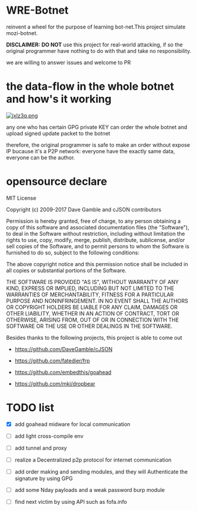 # WRE-Botnet

reinvent a wheel for the  purpose of learning bot-net.This project simulate mozi-botnet.

**DISCLAIMER:** **DO NOT** use this project for real-world attacking, if so the original programmer have nothing to do with that and take no responsibility.

we are willing to answer issues and welcome to PR
# the data-flow in the whole botnet and how's it working

[![jxIz3q.png](https://s1.ax1x.com/2022/07/26/jxIz3q.png)](https://imgtu.com/i/jxIz3q)

any one who has certain GPG private KEY can order the whole botnet and upload signed update packet to the botnet

therefore, the original programmer is safe to make an order without expose IP bucause it's a P2P network: everyone have the exactly same data, everyone can be the author.


# opensource declare

MIT License

Copyright (c) 2009-2017 Dave Gamble and cJSON contributors

Permission is hereby granted, free of charge, to any person obtaining a copy of this software and associated documentation files (the "Software"), to deal in the Software without restriction, including without limitation the rights to use, copy, modify, merge, publish, distribute, sublicense, and/or sell copies of the Software, and to permit persons to whom the Software is furnished to do so, subject to the following conditions:

The above copyright notice and this permission notice shall be included in all copies or substantial portions of the Software.

THE SOFTWARE IS PROVIDED "AS IS", WITHOUT WARRANTY OF ANY KIND, EXPRESS OR IMPLIED, INCLUDING BUT NOT LIMITED TO THE WARRANTIES OF MERCHANTABILITY, FITNESS FOR A PARTICULAR PURPOSE AND NONINFRINGEMENT. IN NO EVENT SHALL THE AUTHORS OR COPYRIGHT HOLDERS BE LIABLE FOR ANY CLAIM, DAMAGES OR OTHER LIABILITY, WHETHER IN AN ACTION OF CONTRACT, TORT OR OTHERWISE, ARISING FROM, OUT OF OR IN CONNECTION WITH THE SOFTWARE OR THE USE OR OTHER DEALINGS IN THE SOFTWARE.

Besides thanks to the following projects, this project is able to come out

* https://github.com/DaveGamble/cJSON

* https://github.com/fatedier/frp

* https://github.com/embedthis/goahead

* https://github.com/mkj/dropbear

<!-- * https://gitee.com/KSroido/http-downloader -->

# TODO list

- [x] add goahead midware for local communication

- [ ] add light cross-compile env 

- [ ] add tunnel and proxy

- [ ] realize a Decentralized p2p protocol for internet communication

- [ ] add order making and sending modules, and they will Authenticate the signature by using GPG

- [ ] add some Nday payloads and a weak password burp module

- [ ] find next victim by using API such as fofa.info

